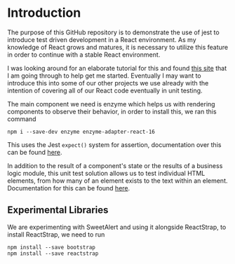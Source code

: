 # Introduction

The purpose of this GitHub repository is to demonstrate the use of jest to introduce test driven development in a React environment. As my knowledge of React grows and matures, it is necessary to utilize this feature in order to continue with a stable React environment.

I was looking around for an elaborate tutorial for this and found [this site](https://eng.uber.com/best-practices-for-react-v16/) that I am going through to help get me started. Eventually I may want to introduce this into some of our other projects we use already with the intention of covering all of our React code eventually in unit testing.

The main component we need is enzyme which helps us with rendering components to observe their behavior, in order to install this, we ran this command

```
npm i --save-dev enzyme enzyme-adapter-react-16
```

This uses the Jest `expect()` system for assertion, documentation over this can be found [here](https://jestjs.io/docs/en/expect).

In addition to the result of a component's state or the results of a business logic module, this unit test solution allows us to test individual HTML elements, from how many of an element exists to the text within an element. Documentation for this can be found [here](https://airbnb.io/enzyme/docs/api/ReactWrapper/find.html).

## Experimental Libraries
We are experimenting with SweetAlert and using it alongside ReactStrap, to install ReactStrap, we need to run

```
npm install --save bootstrap
npm install --save reactstrap
```